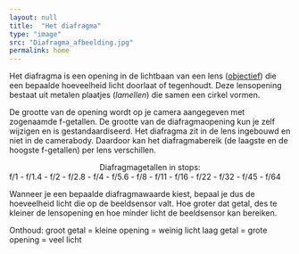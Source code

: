 ```yaml
---
layout: null
title:  "Het diafragma"
type: "image"
src: "Diafragma_afbeelding.jpg"
permalink: home
---
```


Het diafragma is een opening in de lichtbaan van een lens (<u>objectief</u>) die een bepaalde hoeveelheid licht doorlaat of tegenhoudt. Deze lensopening bestaat uit metalen plaatjes (_lamellen_) die samen een cirkel vormen.

De grootte van de opening wordt op je camera aangegeven met zogenaamde f-getallen. De grootte van de diafragmaopening kun je zelf wijzigen en is gestandaardiseerd. Het diafragma zit in de lens ingebouwd en niet in de camerabody. Daardoor kan het diafragmabereik (de laagste en de hoogste f-getallen) per lens verschillen.

<center>Diafragmagetallen in stops: </center>
f/1 - f/1.4 - f/2 - f/2.8 - f/4 - f/5.6 - f/8 - f/11 - f/16 - f/22 - f/32 - f/45 - f/64

Wanneer je een bepaalde diafragmawaarde kiest, bepaal je dus de hoeveelheid licht die op de beeldsensor valt. Hoe groter dat getal, des te kleiner de lensopening en hoe minder licht de beeldsensor kan bereiken.

Onthoud:   groot getal = kleine opening = weinig licht
  laag getal = grote opening = veel licht